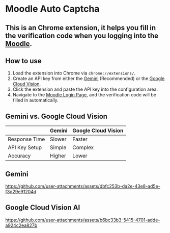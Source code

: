 # Moodle Auto Captcha

This is an Chrome extension, it helps you fill in the verification code when you logging into the [Moodle](https://moodle.ncku.edu.tw/).
-------------------------------
## How to use
1. Load the extension into Chrome via `chrome://extensions/`.
2. Create an API key from either the [Gemini](https://aistudio.google.com) (Recommended) or the [Google Cloud Vision](https://cloud.google.com/vision).
3. Click the extension and paste the API key into the configuration area.
4. Navigate to the [Moodle Login Page](https://moodle.ncku.edu.tw/), and the verification code will be filled in automatically.

## Gemini vs. Google Cloud Vision

|               | Gemini                              | Google Cloud Vision               |
|----------------------|-------------------------------------|------------------------------------|
| Response Time        | Slower    | Faster      |
| API Key Setup        | Simple  | Complex   |
| Accuracy             | Higher    | Lower       |

## Gemini


https://github.com/user-attachments/assets/dbfc253b-da2e-43e8-ad5e-f3d29e91204d



## Google Cloud Vision AI



https://github.com/user-attachments/assets/b6bc33b3-5415-4701-adde-a924c2ea827b


